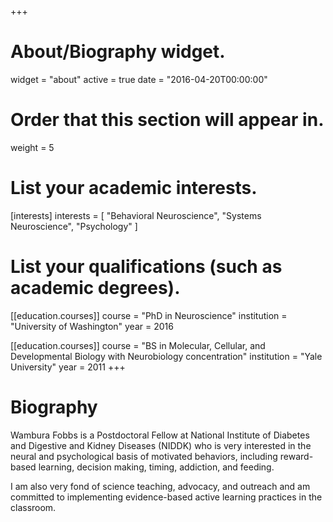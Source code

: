 +++
# About/Biography widget.
widget = "about"
active = true
date = "2016-04-20T00:00:00"

# Order that this section will appear in.
weight = 5

# List your academic interests.
[interests]
  interests = [
    "Behavioral Neuroscience",
    "Systems Neuroscience",
    "Psychology"
  ]

# List your qualifications (such as academic degrees).
[[education.courses]]
  course = "PhD in Neuroscience"
  institution = "University of Washington"
  year = 2016

[[education.courses]]
  course = "BS in Molecular, Cellular, and Developmental Biology with Neurobiology concentration"
  institution = "Yale University"
  year = 2011
+++

# Biography

Wambura Fobbs is a Postdoctoral Fellow at National Institute of Diabetes and Digestive and Kidney Diseases (NIDDK) who is very interested in the neural and psychological basis of motivated behaviors, including reward-based learning, decision making, timing, addiction, and feeding. 

I am also very fond of science teaching, advocacy, and outreach and am committed to implementing evidence-based active learning practices in the classroom.
